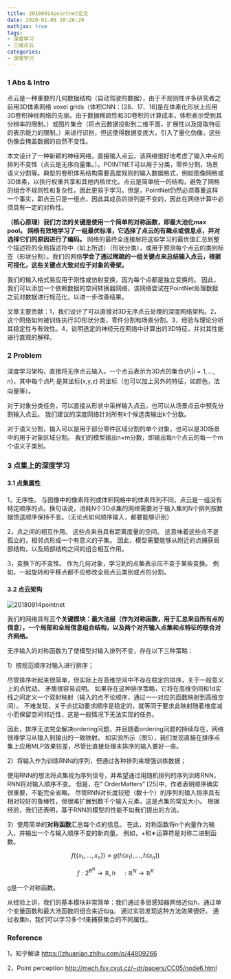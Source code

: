 ```yaml
---
title: 20180914pointnet论文
date: 2020-01-08 20:26:29
mathjax: true
tags:
- 深度学习
- 三维点云
categories:
- 深度学习
---
```


### 1 Abs & Intro

点云是一种重要的几何数据结构（自动驾驶的数据），由于不规则性许多研究者之前用3D体素网络 voxel grids（体积CNN：[28、17、18]是在体素化形状上应用3D卷积神经网络的先驱。由于数据稀疏性和3D卷积的计算成本，体积表示受到其分辨率的限制。）或图片集合（将点云数据投影到二维平面，扩展性以及提取特征的表示能力的限制。）来进行识别，但这使得数据变庞大，引入了量化伪像，这些伪像会掩盖数据的自然不变性。

本文设计了一种新颖的神经网络，直接输入点云，该网络很好地考虑了输入中点的排列不变性（点云是无序向量集。）。POINTNET可以用于分类，零件分割，场景语义分割等。典型的卷积体系结构需要高度规则的输入数据格式，例如图像网格或3D体素，以执行权重共享和其他内核优化。点云是简单统一的结构，避免了网格的组合不规则性和复杂性，因此更易于学习。但是，PointNet仍然必须尊重这样一个事实，即点云只是一组点，因此其成员的排列是不变的，因此在网络计算中必须具有一定的对称性。



**（核心原理）我们方法的关键是使用一个简单的对称函数，即最大池化max pool。 网络有效地学习了一组最优标准，它选择了点云的有趣点或信息点，并对选择它们的原因进行了编码。** 网络的最终全连接层将这些学习的最优值汇总到整个描述符的全局描述符中（如上所述）（形状分类），或用于预测每个点云的类别标签（形状分割）。我们的网络**学会了通过稀疏的一组关键点来总结输入点云，根据可视化，这些关键点大致对应于对象的骨架。**



我们的输入格式易应用于刚性或仿射变换，因为每个点都是独立变换的。 因此，我们可以添加一个依赖数据的空间转换器网络，该网络尝试在PointNet处理数据之前对数据进行规范化，以进一步改善结果。



文章主要贡献：1，我们设计了可以直接对3D无序点云处理的深度网络架构。2，这个网络如何被训练执行3D形状分类，零件分割和场景分割。3，经验与理论分析其稳定性与有效性。4，说明选定的神经元在网络中计算出的3D特征，并对其性能进行直观的解释。



### 2 Problem

深度学习架构，直接将无序点云输入。一个点云表示为3D点的集合$\left\{P_{i} | i=1, \dots, n\right\}$，其中每个点$P_i$ 是其坐标(x,y,z) 的坐标（也可以加上另外的特征，如颜色，法向量等）。

对于对象分类任务，可以直接从形状中采样输入点云，也可以从场景点云中预先分割输入点云。 我们建议的深度网络针对所有k个候选类输出k个分数。

 对于语义分割，输入可以是用于部分零件区域分割的单个对象，也可以是3D场景中的用于对象区域分割。 我们的模型输出n×m分数，即输出每n个点云的每一个m个语义子类别。



### 3 点集上的深度学习

#### 3.1 点集属性

1，无序性。 与图像中的像素阵列或体积网格中的体素阵列不同，点云是一组没有特定顺序的点。换句话说，消耗N个3D点集的网络需要对于输入集的N个排列按数据馈送顺序保持不变。（无论点如何顺序输入，都要能够识别）

2，点之间的相互作用。 这些点来自具有距离度量的空间。 这意味着这些点不是孤立的，相邻点形成一个有意义的子集。 因此，模型需要能够从附近的点捕获局部结构，以及局部结构之间的组合相互作用。

3，变换下的不变性。 作为几何对象，学习到的点集表示应不变于某些变换。 例如，一起旋转和平移点都不应修改全局点云类别或点的分割。



#### 3.2 点云架构

![20180914pointnet](/Users/wangxue/gitpro/20191105MyBlog/saruagithub/source/images/20180914pointnet.jpg)

我们的网络具有**三个关键模块：最大池层（作为对称函数，用于汇总来自所有点的信息），一个局部和全局信息组合结构，以及两个对齐输入点集和点特征的联合对齐网络。**

无序输入的对称函数为了使模型对输入排列不变，存在以下三种策略：

1）按规范顺序对输入进行排序； 

尽管排序听起来很简单，但实际上在高维空间中不存在稳定的排序，关于一般意义上的点扰动。 矛盾很容易说明。 如果存在这种排序策略，它将在高维空间和1d实线之间定义一个双射映射（输入的点不论顺序，通过一一对应的函数映射到高维空间）。 不难发现，关于点扰动要求顺序是稳定的，就等同于要求此映射随着维度减小而保留空间邻近性，这是一般情况下无法实现的任务。

因此，排序无法完全解决ordering问题，并且随着ordering问题的持续存在，网络很难学习从输入到输出的一致映射。 如实验所示（图5），我们发现直接在排序点集上应用MLP效果较差，尽管比直接处理未排序的输入要好一些。

2）将输入作为训练RNN的序列，但通过各种排列来增强训练数据； 

使用RNN的想法将点集视为序列信号，并希望通过用随机排列的序列训练RNN，RNN将对输入顺序不变。 但是，在“ OrderMatters” [25]中，作者表明顺序确实很重要，不能完全省略。 尽管RNN对长度较短（数十个）的序列的输入排序具有相对较好的鲁棒性，但很难扩展到数千个输入元素，这是点集的常见大小。 根据经验，我们还表明，基于RNN的模型的性能不如我们提出的方法。

3）使用简单的**对称函数**汇总每个点的信息。 在此，对称函数将n个向量作为输入，并输出一个与输入顺序不变的新向量。 例如，+和∗运算符是对称二进制函数。

$$f\left(\left\{x_{1}, \ldots, x_{n}\right\}\right) \approx g\left(h\left(x_{1}\right), \ldots, h\left(x_{n}\right)\right)$$

$$f: 2^{\mathrm{R}^{N}} \rightarrow \mathbb{R}, h \quad: \mathbb{R}^{N} \rightarrow \mathbb{R}^{K}$$

g是一个对称函数。

从经验上讲，我们的基本模块非常简单：我们通过多层感知器网络近似h，通过单个变量函数和最大池函数的组合来近似g。 通过实验发现这种方法效果很好。 通过收集h，我们可以学习多个f来捕获集合的不同属性。



### Reference

1，知乎解读 https://zhuanlan.zhihu.com/p/44809266

2，Point perception http://mech.fsv.cvut.cz/~dr/papers/CC05/node6.html



